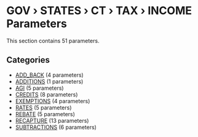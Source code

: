 # GOV › STATES › CT › TAX › INCOME Parameters

This section contains 51 parameters.

## Categories

- [ADD_BACK](add_back/index.md) (4 parameters)
- [ADDITIONS](additions/index.md) (1 parameters)
- [AGI](agi/index.md) (5 parameters)
- [CREDITS](credits/index.md) (8 parameters)
- [EXEMPTIONS](exemptions/index.md) (4 parameters)
- [RATES](rates/index.md) (5 parameters)
- [REBATE](rebate/index.md) (5 parameters)
- [RECAPTURE](recapture/index.md) (13 parameters)
- [SUBTRACTIONS](subtractions/index.md) (6 parameters)
